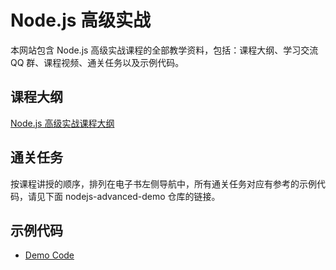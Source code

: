# Node.js 高级实战

本网站包含 Node.js 高级实战课程的全部教学资料，包括：课程大纲、学习交流 QQ 群、课程视频、通关任务以及示例代码。

## 课程大纲

[Node.js 高级实战课程大纲](http://naotu.baidu.com/file/c90c5a591f644d086fb860da4860af85?token=3c103d4342da0ae4)

## 通关任务

按课程讲授的顺序，排列在电子书左侧导航中，所有通关任务对应有参考的示例代码，请见下面 nodejs-advanced-demo 仓库的链接。

## 示例代码

- [Demo Code](https://gitee.com/wangding/nodejs-advanced-demo)
